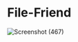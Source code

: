 # File-Friend
![Screenshot (467)](https://github.com/prerna-rn/File-Friend/assets/97434896/ce67cc19-2694-4478-a2eb-111cbaeeb7eb)

